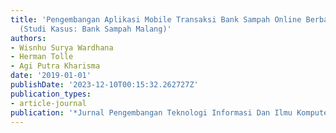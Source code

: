 ```yaml
---
title: 'Pengembangan Aplikasi Mobile Transaksi Bank Sampah Online Berbasis Android
  (Studi Kasus: Bank Sampah Malang)'
authors:
- Wisnhu Surya Wardhana
- Herman Tolle
- Agi Putra Kharisma
date: '2019-01-01'
publishDate: '2023-12-10T00:15:32.262727Z'
publication_types:
- article-journal
publication: '*Jurnal Pengembangan Teknologi Informasi Dan Ilmu Komputer*'
---
```

